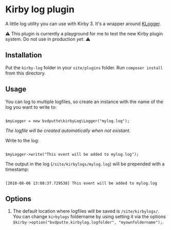 # Kirby log plugin

A little log utility you can use with Kirby 3.
It's a wrapper around [KLogger](https://github.com/katzgrau/KLogger).

⚠️ This plugin is currently a playground for me to test the new Kirby plugin system. Do not use in production _yet_. ⚠️ 

## Installation

Put the `kirby-log` folder in your `site/plugins` folder.
Run `composer install` from this directory.

## Usage

You can log to multiple logfiles, so create an instance with the name of the log you want to write to:

```

$myLogger = new bvdputte\kirbyLog\Logger("mylog.log");

```

_The logfile will be created automatically when not existant._

Write to the log:

```

$myLogger->write("This event will be added to mylog.log");

```

The output in the log (`/site/kirbylogs/mylog.log`) will be prepended with a timestamp:

```

[2018-08-06 13:08:37.729538] This event will be added to mylog.log

```

## Options

1. The default location where logfiles will be saved is `/site/kirbylogs/`. You can change `kirbylogs` foldername by using setting it via the options `$kirby->option("bvdputte.kirbylog.logfolder", "myownfoldername");`.
